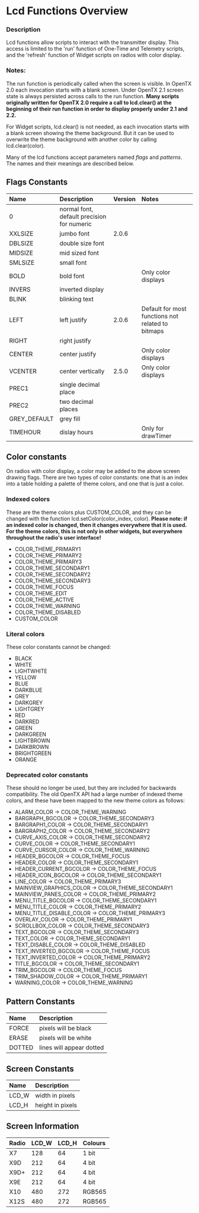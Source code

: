 # Lcd Functions Overview

### Description

Lcd functions allow scripts to interact with the transmitter display. This access is limited to the 'run' function of One-Time and Telemetry scripts, and the 'refresh' function of Widget scripts on radios with color display.

### Notes:

The run function is periodically called when the screen is visible. In OpenTX 2.0 each invocation starts with a blank screen. Under OpenTX 2.1 screen state is always persisted across calls to the run function. **Many scripts originally written for OpenTX 2.0 require a call to lcd.clear\(\) at the beginning of their run function in order to display properly under 2.1 and 2.2.** 

For Widget scripts, lcd.clear\(\) is not needed, as each invocation starts with a blank screen showing the theme background. But it can be used to overwrite the theme background with another color by calling lcd.clear\(color\).

Many of the lcd functions accept parameters named _flags_ and _patterns_. The names and their meanings are described below.

## Flags Constants

| Name | Description | Version | Notes |
| :--- | :--- | :--- | :--- |
| 0 | normal font, default precision for numeric |  |  |
| XXLSIZE | jumbo font | 2.0.6 |  |
| DBLSIZE | double size font |  |  |
| MIDSIZE | mid sized font |  |  |
| SMLSIZE | small font |  |  |
| BOLD | bold font |  | Only color displays |
| INVERS | inverted display |  |  |
| BLINK | blinking text |  |  |
| LEFT | left justify | 2.0.6 | Default for most functions not related to bitmaps |
| RIGHT | right justify |  |  |
| CENTER | center justify |  | Only color displays |
| VCENTER | center vertically | 2.5.0 | Only color displays |
| PREC1 | single decimal place |  |  |
| PREC2 | two decimal places |  |  |
| GREY\_DEFAULT | grey fill |  |  |
| TIMEHOUR | dislay hours |  | Only for drawTimer |

## Color constants

On radios with color display, a color may be added to the above screen drawing flags. There are two types of color constants: one that is an index into a table holding a palette of theme colors, and one that is just a color.

### Indexed colors

These are the theme colors plus CUSTOM\_COLOR, and they can be changed with the function lcd.setColor\(color\_index, color\). **Please note: if an indexed color is changed, then it changes everywhere that it is used. For the theme colors, this is not only in other widgets, but everywhere throughout the radio's user interface!**

* COLOR\_THEME\_PRIMARY1
* COLOR\_THEME\_PRIMARY2
* COLOR\_THEME\_PRIMARY3
* COLOR\_THEME\_SECONDARY1
* COLOR\_THEME\_SECONDARY2
* COLOR\_THEME\_SECONDARY3
* COLOR\_THEME\_FOCUS
* COLOR\_THEME\_EDIT
* COLOR\_THEME\_ACTIVE
* COLOR\_THEME\_WARNING
* COLOR\_THEME\_DISABLED
* CUSTOM\_COLOR

### Literal colors

These color constants cannot be changed:

* BLACK
* WHITE
* LIGHTWHITE
* YELLOW
* BLUE
* DARKBLUE
* GREY
* DARKGREY
* LIGHTGREY
* RED
* DARKRED
* GREEN
* DARKGREEN
* LIGHTBROWN
* DARKBROWN
* BRIGHTGREEN
* ORANGE

### Deprecated color constants

These should no longer be used, but they are included for backwards compatibility. The old OpenTX API had a large number of indexed theme colors, and these have been mapped to the new theme colors as follows:

* ALARM\_COLOR -&gt; COLOR\_THEME\_WARNING
* BARGRAPH\_BGCOLOR -&gt; COLOR\_THEME\_SECONDARY3
* BARGRAPH1\_COLOR -&gt; COLOR\_THEME\_SECONDARY1
* BARGRAPH2\_COLOR -&gt; COLOR\_THEME\_SECONDARY2
* CURVE\_AXIS\_COLOR -&gt; COLOR\_THEME\_SECONDARY2
* CURVE\_COLOR -&gt; COLOR\_THEME\_SECONDARY1
* CURVE\_CURSOR\_COLOR -&gt; COLOR\_THEME\_WARNING
* HEADER\_BGCOLOR -&gt; COLOR\_THEME\_FOCUS
* HEADER\_COLOR -&gt; COLOR\_THEME\_SECONDARY1
* HEADER\_CURRENT\_BGCOLOR -&gt; COLOR\_THEME\_FOCUS
* HEADER\_ICON\_BGCOLOR -&gt; COLOR\_THEME\_SECONDARY1
* LINE\_COLOR -&gt; COLOR\_THEME\_PRIMARY3
* MAINVIEW\_GRAPHICS\_COLOR -&gt; COLOR\_THEME\_SECONDARY1
* MAINVIEW\_PANES\_COLOR -&gt; COLOR\_THEME\_PRIMARY2
* MENU\_TITLE\_BGCOLOR -&gt; COLOR\_THEME\_SECONDARY1
* MENU\_TITLE\_COLOR -&gt; COLOR\_THEME\_PRIMARY2
* MENU\_TITLE\_DISABLE\_COLOR -&gt; COLOR\_THEME\_PRIMARY3
* OVERLAY\_COLOR -&gt; COLOR\_THEME\_PRIMARY1
* SCROLLBOX\_COLOR -&gt; COLOR\_THEME\_SECONDARY3
* TEXT\_BGCOLOR -&gt; COLOR\_THEME\_SECONDARY3
* TEXT\_COLOR -&gt; COLOR\_THEME\_SECONDARY1
* TEXT\_DISABLE\_COLOR -&gt; COLOR\_THEME\_DISABLED
* TEXT\_INVERTED\_BGCOLOR -&gt; COLOR\_THEME\_FOCUS
* TEXT\_INVERTED\_COLOR -&gt; COLOR\_THEME\_PRIMARY2
* TITLE\_BGCOLOR -&gt; COLOR\_THEME\_SECONDARY1
* TRIM\_BGCOLOR -&gt; COLOR\_THEME\_FOCUS
* TRIM\_SHADOW\_COLOR -&gt; COLOR\_THEME\_PRIMARY1
* WARNING\_COLOR -&gt; COLOR\_THEME\_WARNING

## Pattern Constants

| Name | Description |
| :--- | :--- |
| FORCE | pixels will be black |
| ERASE | pixels will be white |
| DOTTED | lines will appear dotted |

## Screen Constants

| Name | Description |
| :--- | :--- |
| LCD\_W | width in pixels |
| LCD\_H | height in pixels |

## Screen Information

| Radio | LCD\_W | LCD\_H | Colours |
| :--- | :--- | :--- | :--- |
| X7 | 128 | 64 | 1 bit |
| X9D | 212 | 64 | 4 bit |
| X9D+ | 212 | 64 | 4 bit |
| X9E | 212 | 64 | 4 bit |
| X10 | 480 | 272 | RGB565 |
| X12S | 480 | 272 | RGB565 |

